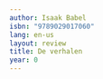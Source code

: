 ```yaml
---
author: Isaak Babel
isbn: "9789029017060"
lang: en-us
layout: review
title: De verhalen
year: 0
---
```


